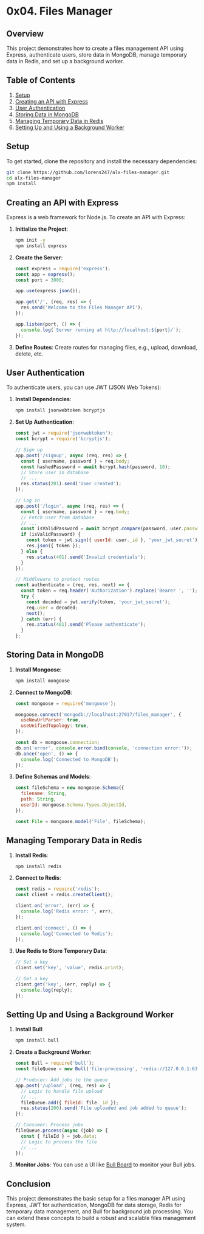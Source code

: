 # 0x04. Files Manager

## Overview

This project demonstrates how to create a files management API using Express, authenticate users, store data in MongoDB, manage temporary data in Redis, and set up a background worker.

## Table of Contents

1. [Setup](#setup)
2. [Creating an API with Express](#creating-an-api-with-express)
3. [User Authentication](#user-authentication)
4. [Storing Data in MongoDB](#storing-data-in-mongodb)
5. [Managing Temporary Data in Redis](#managing-temporary-data-in-redis)
6. [Setting Up and Using a Background Worker](#setting-up-and-using-a-background-worker)

## Setup

To get started, clone the repository and install the necessary dependencies:

```bash
git clone https://github.com/lorens247/alx-files-manager.git
cd alx-files-manager
npm install
```

## Creating an API with Express

Express is a web framework for Node.js. To create an API with Express:

1. **Initialize the Project**: 
    ```bash
    npm init -y
    npm install express
    ```

2. **Create the Server**:
    ```javascript
    const express = require('express');
    const app = express();
    const port = 3000;

    app.use(express.json());

    app.get('/', (req, res) => {
      res.send('Welcome to the Files Manager API');
    });

    app.listen(port, () => {
      console.log(`Server running at http://localhost:${port}/`);
    });
    ```

3. **Define Routes**: 
    Create routes for managing files, e.g., upload, download, delete, etc.

## User Authentication

To authenticate users, you can use JWT (JSON Web Tokens):

1. **Install Dependencies**:
    ```bash
    npm install jsonwebtoken bcryptjs
    ```

2. **Set Up Authentication**:
    ```javascript
    const jwt = require('jsonwebtoken');
    const bcrypt = require('bcryptjs');

    // Sign up
    app.post('/signup', async (req, res) => {
      const { username, password } = req.body;
      const hashedPassword = await bcrypt.hash(password, 10);
      // Store user in database
      // ...
      res.status(201).send('User created');
    });

    // Log in
    app.post('/login', async (req, res) => {
      const { username, password } = req.body;
      // Fetch user from database
      // ...
      const isValidPassword = await bcrypt.compare(password, user.password);
      if (isValidPassword) {
        const token = jwt.sign({ userId: user._id }, 'your_jwt_secret');
        res.json({ token });
      } else {
        res.status(401).send('Invalid credentials');
      }
    });

    // Middleware to protect routes
    const authenticate = (req, res, next) => {
      const token = req.header('Authorization').replace('Bearer ', '');
      try {
        const decoded = jwt.verify(token, 'your_jwt_secret');
        req.user = decoded;
        next();
      } catch (err) {
        res.status(401).send('Please authenticate');
      }
    };
    ```

## Storing Data in MongoDB

1. **Install Mongoose**:
    ```bash
    npm install mongoose
    ```

2. **Connect to MongoDB**:
    ```javascript
    const mongoose = require('mongoose');

    mongoose.connect('mongodb://localhost:27017/files_manager', {
      useNewUrlParser: true,
      useUnifiedTopology: true,
    });

    const db = mongoose.connection;
    db.on('error', console.error.bind(console, 'connection error:'));
    db.once('open', () => {
      console.log('Connected to MongoDB');
    });
    ```

3. **Define Schemas and Models**:
    ```javascript
    const fileSchema = new mongoose.Schema({
      filename: String,
      path: String,
      userId: mongoose.Schema.Types.ObjectId,
    });

    const File = mongoose.model('File', fileSchema);
    ```

## Managing Temporary Data in Redis

1. **Install Redis**:
    ```bash
    npm install redis
    ```

2. **Connect to Redis**:
    ```javascript
    const redis = require('redis');
    const client = redis.createClient();

    client.on('error', (err) => {
      console.log('Redis error: ', err);
    });

    client.on('connect', () => {
      console.log('Connected to Redis');
    });
    ```

3. **Use Redis to Store Temporary Data**:
    ```javascript
    // Set a key
    client.set('key', 'value', redis.print);

    // Get a key
    client.get('key', (err, reply) => {
      console.log(reply);
    });
    ```

## Setting Up and Using a Background Worker

1. **Install Bull**:
    ```bash
    npm install bull
    ```

2. **Create a Background Worker**:
    ```javascript
    const Bull = require('bull');
    const fileQueue = new Bull('file-processing', 'redis://127.0.0.1:6379');

    // Producer: Add jobs to the queue
    app.post('/upload', (req, res) => {
      // Logic to handle file upload
      // ...
      fileQueue.add({ fileId: file._id });
      res.status(200).send('File uploaded and job added to queue');
    });

    // Consumer: Process jobs
    fileQueue.process(async (job) => {
      const { fileId } = job.data;
      // Logic to process the file
      // ...
    });
    ```

3. **Monitor Jobs**:
    You can use a UI like [Bull Board](https://github.com/vcapretz/bull-board) to monitor your Bull jobs.

## Conclusion

This project demonstrates the basic setup for a files manager API using Express, JWT for authentication, MongoDB for data storage, Redis for temporary data management, and Bull for background job processing. You can extend these concepts to build a robust and scalable files management system.
